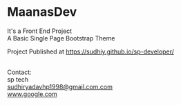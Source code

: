 # MaanasDev
It's a Front End Project <br />
A Basic Single Page Bootstrap Theme <br />


Project Published at https://sudhiy.github.io/sp-developer/  <br /><br />

Contact:<br />
sp tech<br />
sudhiryadavhp1998@gmail.com.com<br />
www.google.com <br /> <br />
